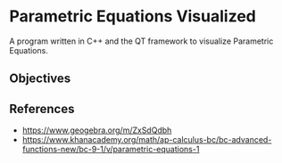 # Parametric Equations Visualized
A program written in C++ and the QT framework to visualize Parametric Equations. 

## Objectives 


## References
- <https://www.geogebra.org/m/ZxSdQdbh>
- <https://www.khanacademy.org/math/ap-calculus-bc/bc-advanced-functions-new/bc-9-1/v/parametric-equations-1>
